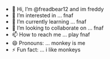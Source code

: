 - 👋 Hi, I’m @freadbear12 and im freddy
- 👀 I’m interested in ... fnaf
- 🌱 I’m currently learning ... fnaf
- 💞️ I’m looking to collaborate on ... fnaf
- 📫 How to reach me ... play fnaf
- 😄 Pronouns: ... monkey is me
- ⚡ Fun fact: ... i like monkeys

<!---
freadbear12/freadbear12 is a ✨ special ✨ repository because its `README.md` (this file) appears on your GitHub profile.
You can click the Preview link to take a look at your changes.
--->
